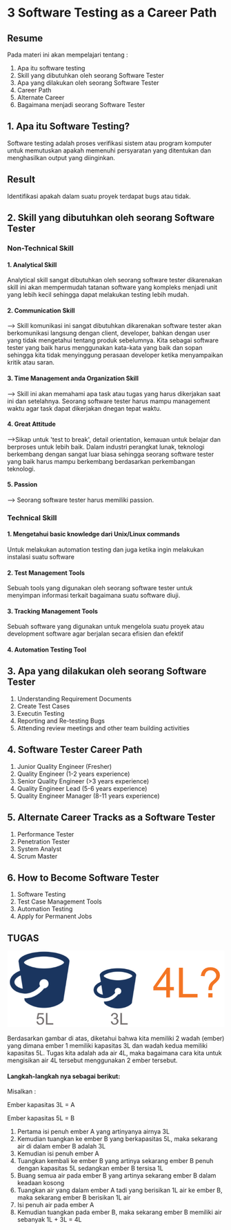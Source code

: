 # 3 Software Testing as a Career Path
## Resume
Pada materi ini akan mempelajari tentang :
1. Apa itu software testing
2. Skill yang dibutuhkan oleh seorang Software Tester
3. Apa yang dilakukan oleh seorang Software Tester
4. Career Path
5. Alternate Career
6. Bagaimana menjadi seorang Software Tester

## 1. Apa itu Software Testing?
Software testing adalah proses verifikasi sistem atau program komputer untuk memutuskan apakah memenuhi persyaratan yang ditentukan dan menghasilkan output yang diinginkan.
## Result
Identifikasi apakah dalam suatu proyek terdapat bugs atau tidak. 

## 2. Skill yang dibutuhkan oleh seorang Software Tester
### Non-Technical Skill
#### 1. Analytical Skill
Analytical skill sangat dibutuhkan oleh seorang software tester dikarenakan skill ini akan mempermudah tatanan software yang kompleks menjadi unit yang lebih         kecil sehingga dapat melakukan testing lebih mudah.

#### 2. Communication Skill
--> Skill komunikasi ini sangat dibutuhkan dikarenakan software tester akan berkomunikasi langsung dengan client, developer, bahkan dengan user yang tidak mengetahui tentang produk sebelumnya. Kita sebagai software tester yang baik harus menggunakan kata-kata yang baik dan sopan sehingga kita tidak menyinggung perasaan developer ketika menyampaikan kritik atau saran.

#### 3. Time Management anda Organization Skill
--> Skill ini akan memahami apa task atau tugas yang harus dikerjakan saat ini dan setelahnya. Seorang software tester harus mampu management waktu agar task dapat dikerjakan dnegan tepat waktu.

#### 4. Great Attitude
-->Sikap untuk 'test to break', detail orientation, kemauan untuk belajar dan berproses untuk lebih baik. Dalam industri perangkat lunak, teknologi berkembang dengan sangat luar biasa sehingga seorang software tester yang baik harus mampu berkembang berdasarkan perkembangan teknologi.

#### 5. Passion
--> Seorang software tester harus memiliki passion. 

### Technical Skill
#### 1. Mengetahui basic knowledge dari Unix/Linux commands 
Untuk melakukan automation testing dan juga ketika ingin melakukan instalasi suatu software
#### 2. Test Management Tools
Sebuah tools yang digunakan oleh seorang software tester untuk menyimpan informasi terkait bagaimana suatu software diuji.
#### 3. Tracking Management Tools
Sebuah software yang digunakan untuk mengelola suatu proyek atau development software agar berjalan secara efisien dan efektif
#### 4. Automation Testing Tool

## 3. Apa yang dilakukan oleh seorang Software Tester
1. Understanding Requirement Documents
2. Create Test Cases
3. Executin Testing
4. Reporting and Re-testing Bugs
5. Attending review meetings and other team building activities

## 4. Software Tester Career Path
1. Junior Quality Engineer (Fresher)
2. Quality Engineer (1-2 years experience)
3. Senior Quality Engineer (>3 years experience)
4. Quality Engineer Lead (5-6 years experience)
5. Quality Engineer Manager (8-11 years experience)

## 5. Alternate Career Tracks as a Software Tester
1. Performance Tester
2. Penetration Tester
3. System Analyst
4. Scrum Master

## 6. How to Become Software Tester
1. Software Testing
2. Test Case Management Tools
3. Automation Testing
4. Apply for Permanent Jobs

## TUGAS
![This is an image](https://github.com/elfrida123/qe_elfrida-rd-tampubolon/blob/master/3_Software%20Testing%20as%20a%20Career%20Path/screenshots/Tugas.PNG)

Berdasarkan gambar di atas, diketahui bahwa kita memiliki 2 wadah (ember) yang dimana ember 1 memiliki kapasitas 3L dan wadah kedua memiliki kapasitas 5L. Tugas kita adalah ada air 4L, maka bagaimana cara kita untuk mengisikan air 4L tersebut menggunakan 2 ember tersebut.
#### Langkah-langkah nya sebagai berikut:
Misalkan :

Ember kapasitas 3L = A

Ember kapasitas 5L = B
1. Pertama isi penuh ember A yang artinyanya airnya 3L
2. Kemudian tuangkan ke ember B yang berkapasitas 5L, maka sekarang air di dalam ember B adalah 3L
3. Kemudian isi penuh ember A 
4. Tuangkan kembali ke ember B yang artinya sekarang ember B penuh dengan kapasitas 5L sedangkan ember B tersisa 1L
5. Buang semua air pada ember B yang artinya sekarang ember B dalam keadaan kosong
6. Tuangkan air yang dalam ember A tadi yang berisikan 1L air ke ember B, maka sekarang ember B berisikan 1L air
7. Isi penuh air pada ember A
8. Kemudian tuangkan pada ember B, maka sekarang ember B memiliki air sebanyak 1L + 3L = 4L



